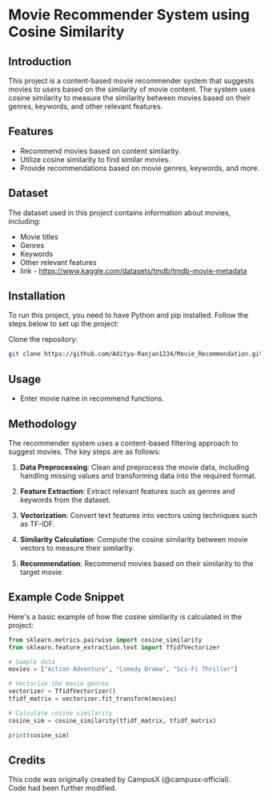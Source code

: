 # Movie Recommender System using Cosine Similarity

## Introduction
This project is a content-based movie recommender system that suggests movies to users based on the similarity of movie content. The system uses cosine similarity to measure the similarity between movies based on their genres, keywords, and other relevant features.

## Features
- Recommend movies based on content similarity.
- Utilize cosine similarity to find similar movies.
- Provide recommendations based on movie genres, keywords, and more.

## Dataset
The dataset used in this project contains information about movies, including:
- Movie titles
- Genres
- Keywords
- Other relevant features
- link - https://www.kaggle.com/datasets/tmdb/tmdb-movie-metadata

## Installation
To run this project, you need to have Python and pip installed. Follow the steps below to set up the project:

Clone the repository:
   ```bash
   git clone https://github.com/Aditya-Ranjan1234/Movie_Recommendation.git
   ```

## Usage
   - Enter movie name in recommend functions.

## Methodology
The recommender system uses a content-based filtering approach to suggest movies. The key steps are as follows:

1. **Data Preprocessing**: Clean and preprocess the movie data, including handling missing values and transforming data into the required format.

2. **Feature Extraction**: Extract relevant features such as genres and keywords from the dataset.

3. **Vectorization**: Convert text features into vectors using techniques such as TF-IDF.

4. **Similarity Calculation**: Compute the cosine similarity between movie vectors to measure their similarity.

5. **Recommendation**: Recommend movies based on their similarity to the target movie.

## Example Code Snippet

Here's a basic example of how the cosine similarity is calculated in the project:

```python
from sklearn.metrics.pairwise import cosine_similarity
from sklearn.feature_extraction.text import TfidfVectorizer

# Sample data
movies = ["Action Adventure", "Comedy Drama", "Sci-Fi Thriller"]

# Vectorize the movie genres
vectorizer = TfidfVectorizer()
tfidf_matrix = vectorizer.fit_transform(movies)

# Calculate cosine similarity
cosine_sim = cosine_similarity(tfidf_matrix, tfidf_matrix)

print(cosine_sim)
```
## Credits

This code was originally created by CampusX (@campusx-official).  \
Code had been further modified.
